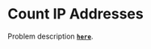 # Count IP Addresses
Problem description **[`here`](https://www.codewars.com/kata/526989a41034285187000de4)**.
